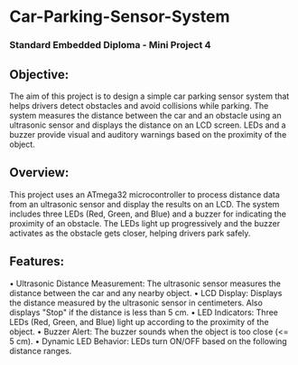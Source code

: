 # Car-Parking-Sensor-System
### **Standard Embedded  Diploma - Mini Project 4**
## Objective:
The aim of this project is to design a simple car parking sensor system that 
helps drivers detect obstacles and avoid collisions while parking. The system 
measures the distance between the car and an obstacle using an ultrasonic 
sensor and displays the distance on an LCD screen. LEDs and a buzzer 
provide visual and auditory warnings based on the proximity of the object.
## Overview:
This project uses an ATmega32 microcontroller to process distance data 
from an ultrasonic sensor and display the results on an LCD. The system 
includes three LEDs (Red, Green, and Blue) and a buzzer for indicating the 
proximity of an obstacle. The LEDs light up progressively and the buzzer 
activates as the obstacle gets closer, helping drivers park safely.
## Features:
• Ultrasonic Distance Measurement: The ultrasonic sensor measures the 
distance between the car and any nearby object.
• LCD Display: Displays the distance measured by the ultrasonic sensor in 
centimeters. Also displays "Stop" if the distance is less than 5 cm.
• LED Indicators: Three LEDs (Red, Green, and Blue) light up according to the 
proximity of the object.
• Buzzer Alert: The buzzer sounds when the object is too close (<= 5 cm).
• Dynamic LED Behavior: LEDs turn ON/OFF based on the following distance 
ranges.
